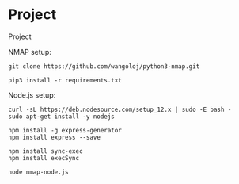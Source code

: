 # Project
Project

NMAP setup:

    git clone https://github.com/wangoloj/python3-nmap.git

    pip3 install -r requirements.txt

Node.js setup:

    curl -sL https://deb.nodesource.com/setup_12.x | sudo -E bash -
    sudo apt-get install -y nodejs

    npm install -g express-generator
    npm install express --save

    npm install sync-exec
    npm install execSync

    node nmap-node.js
